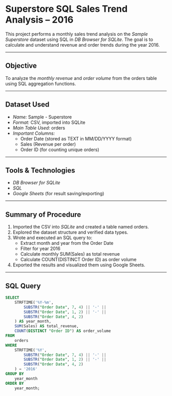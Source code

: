 # Superstore SQL Sales Trend Analysis – 2016

This project performs a monthly sales trend analysis on the *Sample Superstore* dataset using SQL in *DB Browser for SQLite*. The goal is to calculate and understand revenue and order trends during the year 2016.

---

## Objective

To analyze the *monthly revenue* and *order volume* from the orders table using SQL aggregation functions.

---

## Dataset Used

- *Name:* Sample - Superstore
- *Format:* CSV, imported into SQLite
- *Main Table Used:* orders
- *Important Columns:*  
  - Order Date (stored as TEXT in MM/DD/YYYY format)  
  - Sales (Revenue per order)  
  - Order ID (for counting unique orders)

---

## Tools & Technologies

- *DB Browser for SQLite*
- *SQL*
- *Google Sheets* (for result saving/exporting)

---

## Summary of Procedure

1. Imported the CSV into *SQLite* and created a table named orders.
2. Explored the dataset structure and verified data types.
3. Wrote and executed an SQL query to:
   - Extract month and year from the Order Date
   - Filter for year 2016
   - Calculate monthly SUM(Sales) as total revenue
   - Calculate COUNT(DISTINCT Order ID) as order volume
4. Exported the results and visualized them using Google Sheets.

---

## SQL Query

```sql
SELECT
    STRFTIME('%Y-%m',
        SUBSTR("Order Date", 7, 4) || '-' || 
        SUBSTR("Order Date", 1, 2) || '-' || 
        SUBSTR("Order Date", 4, 2)
    ) AS year_month,
    SUM(Sales) AS total_revenue,
    COUNT(DISTINCT "Order ID") AS order_volume
FROM
    orders
WHERE
    STRFTIME('%Y',
        SUBSTR("Order Date", 7, 4) || '-' || 
        SUBSTR("Order Date", 1, 2) || '-' || 
        SUBSTR("Order Date", 4, 2)
    ) = '2016'
GROUP BY
    year_month
ORDER BY
    year_month;
